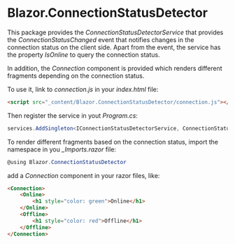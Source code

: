 # Blazor.ConnectionStatusDetector

This package provides the *ConnectionStatusDetectorService* that provides the *ConnectionStatusChanged* event that notifies changes in the connection status on the client side.
Apart from the event, the service has the property *IsOnline* to query the connection status.

In addition, the *Connection* component is provided which renders different fragments depending on the connection status.

To use it, link to *connection.js* in your *index.html* file:

```html
<script src="_content/Blazor.ConnectionStatusDetector/connection.js"></script>
```

Then register the service in yout *Program.cs*:

```cs
services.AddSingleton<IConnectionStatusDetectorService, ConnectionStatusDetectorService>();
```

To render different fragments based on the connection status, import the namespace in you *__Imports.razor_* file: 

```csharp
@using Blazor.ConnectionStatusDetector
```

 add a *Connection* component in your razor files, like:

```html
<Connection>
    <Online>
        <h1 style="color: green">Online</h1>
    </Online>
    <Offline>
        <h1 style="color: red">Offline</h1>
    </Offline>
</Connection>
```
